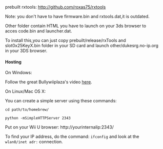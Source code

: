 prebuilt rxtools: http://github.com/roxas75/rxtools

Note: you don't have to have firmware.bin and rxtools.dat,it is outdated.

Other folder contain HTML you have to launch on your 3ds browser to acces code.bin and launcher.dat.

To install this,you can just copy prebuilt/release/rxTools and slot0x25KeyX.bin folder in your SD card and launch other/dukesrg.no-ip.org in your 3DS browser.

#### Hosting ####

On Windows:

Follow the great Bullywiiplaza's video [here](https://www.youtube.com/watch?feature=player_embedded&v=b-ztG3JmyE8).

On Linux/Mac OS X:

You can create a simple server using these commands:

`cd path/to/homebrew/`

`python -mSimpleHTTPServer 2343`

Put on your Wii U browser: http://yourinternalip:2343/

To find your IP address, do the command: `ifconfig` and look at the `wlan0/inet adr:` connection.


